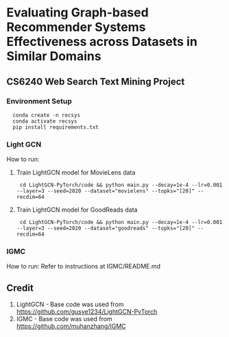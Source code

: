 # Evaluating Graph-based Recommender Systems Effectiveness across Datasets in Similar Domains
## CS6240 Web Search Text Mining Project

### Environment Setup

      conda create -n recsys
      conda activate recsys
      pip install requirements.txt 
### Light GCN

How to run:

1. Train LightGCN model for MovieLens data 
    
        cd LightGCN-PyTorch/code && python main.py --decay=1e-4 --lr=0.001 --layer=3 --seed=2020 --dataset="movielens" --topks="[20]" --recdim=64

2. Train LightGCN model for GoodReads data

        cd LightGCN-PyTorch/code && python main.py --decay=1e-4 --lr=0.001 --layer=3 --seed=2020 --dataset="goodreads" --topks="[20]" --recdim=64


### IGMC

How to run: Refer to instructions at IGMC/README.md

## Credit

1. LightGCN - Base code was used from https://github.com/gusye1234/LightGCN-PyTorch
2. IGMC - Base code was used from https://github.com/muhanzhang/IGMC